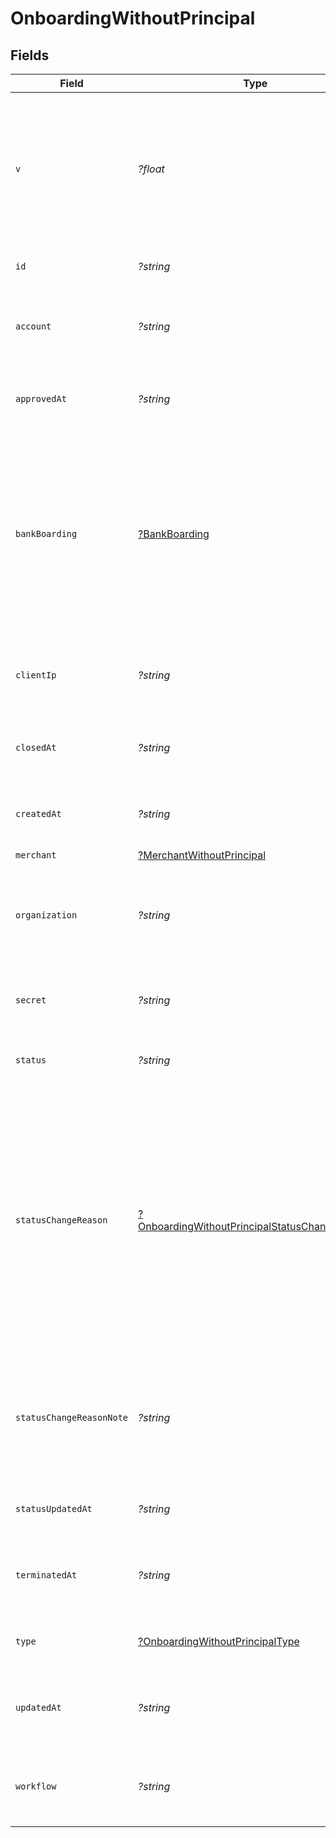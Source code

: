 # OnboardingWithoutPrincipal


## Fields

| Field                                                                                                                                                                                                                                                           | Type                                                                                                                                                                                                                                                            | Required                                                                                                                                                                                                                                                        | Description                                                                                                                                                                                                                                                     | Example                                                                                                                                                                                                                                                         |
| --------------------------------------------------------------------------------------------------------------------------------------------------------------------------------------------------------------------------------------------------------------- | --------------------------------------------------------------------------------------------------------------------------------------------------------------------------------------------------------------------------------------------------------------- | --------------------------------------------------------------------------------------------------------------------------------------------------------------------------------------------------------------------------------------------------------------- | --------------------------------------------------------------------------------------------------------------------------------------------------------------------------------------------------------------------------------------------------------------- | --------------------------------------------------------------------------------------------------------------------------------------------------------------------------------------------------------------------------------------------------------------- |
| `v`                                                                                                                                                                                                                                                             | *?float*                                                                                                                                                                                                                                                        | :heavy_minus_sign:                                                                                                                                                                                                                                              | Version of the Onboarding Application, whenever an Onboarding Application is updated or ran through some process the version value will be incremented.                                                                                                         | 1                                                                                                                                                                                                                                                               |
| `id`                                                                                                                                                                                                                                                            | *?string*                                                                                                                                                                                                                                                       | :heavy_minus_sign:                                                                                                                                                                                                                                              | Onboarding Application identifier.                                                                                                                                                                                                                              | 615633de394b55001c954640                                                                                                                                                                                                                                        |
| `account`                                                                                                                                                                                                                                                       | *?string*                                                                                                                                                                                                                                                       | :heavy_minus_sign:                                                                                                                                                                                                                                              | Account identifier assigned in Exact Payments system.                                                                                                                                                                                                           | 64b04d6d198ce11d0d64ca2a                                                                                                                                                                                                                                        |
| `approvedAt`                                                                                                                                                                                                                                                    | *?string*                                                                                                                                                                                                                                                       | :heavy_minus_sign:                                                                                                                                                                                                                                              | The date and time when the Onboarding Application was approved.                                                                                                                                                                                                 | 2022-01-14T23:33:33.995Z                                                                                                                                                                                                                                        |
| `bankBoarding`                                                                                                                                                                                                                                                  | [?BankBoarding](../../models/shared/BankBoarding.md)                                                                                                                                                                                                            | :heavy_minus_sign:                                                                                                                                                                                                                                              | Bank boarding details of the Onboarded Account. This field will be available only when the Onboarding enters the Bank Boarding state or has already boarded with the ACH and / or Credit card processors.                                                       |                                                                                                                                                                                                                                                                 |
| `clientIp`                                                                                                                                                                                                                                                      | *?string*                                                                                                                                                                                                                                                       | :heavy_minus_sign:                                                                                                                                                                                                                                              | The IP address of the client who sent the Onboarding Application.                                                                                                                                                                                               | 63.45.12.34                                                                                                                                                                                                                                                     |
| `closedAt`                                                                                                                                                                                                                                                      | *?string*                                                                                                                                                                                                                                                       | :heavy_minus_sign:                                                                                                                                                                                                                                              | The date and time when the Organization or Account was closed.                                                                                                                                                                                                  | 2022-01-16T23:33:33.995Z                                                                                                                                                                                                                                        |
| `createdAt`                                                                                                                                                                                                                                                     | *?string*                                                                                                                                                                                                                                                       | :heavy_minus_sign:                                                                                                                                                                                                                                              | The date and time when the Onboarding Application was created.                                                                                                                                                                                                  | 2022-01-11T23:33:33.995Z                                                                                                                                                                                                                                        |
| `merchant`                                                                                                                                                                                                                                                      | [?MerchantWithoutPrincipal](../../models/shared/MerchantWithoutPrincipal.md)                                                                                                                                                                                    | :heavy_minus_sign:                                                                                                                                                                                                                                              | N/A                                                                                                                                                                                                                                                             |                                                                                                                                                                                                                                                                 |
| `organization`                                                                                                                                                                                                                                                  | *?string*                                                                                                                                                                                                                                                       | :heavy_minus_sign:                                                                                                                                                                                                                                              | The Identifier of the Organization under which this Onboarding Application was submitted                                                                                                                                                                        | 60f728e2e2cfc7135c0a51cd                                                                                                                                                                                                                                        |
| `secret`                                                                                                                                                                                                                                                        | *?string*                                                                                                                                                                                                                                                       | :heavy_minus_sign:                                                                                                                                                                                                                                              | The secret associated with the Organization or Account.                                                                                                                                                                                                         | 84b0f5b3-295c-4fc7-a8d2-90749b5e742a                                                                                                                                                                                                                            |
| `status`                                                                                                                                                                                                                                                        | *?string*                                                                                                                                                                                                                                                       | :heavy_minus_sign:                                                                                                                                                                                                                                              | The status of the Onboarding Application.                                                                                                                                                                                                                       | Approved                                                                                                                                                                                                                                                        |
| `statusChangeReason`                                                                                                                                                                                                                                            | [?OnboardingWithoutPrincipalStatusChangeReason](../../models/shared/OnboardingWithoutPrincipalStatusChangeReason.md)                                                                                                                                            | :heavy_minus_sign:                                                                                                                                                                                                                                              | Reason for the status change. The reason may be needed when the Onboarding status changes to `accountClosed`, `autoDeclined`, `declined`, `pended`, and `terminated`. This field will be available only when the status change reason is entered in the system. | failedToVerifyIdentity                                                                                                                                                                                                                                          |
| `statusChangeReasonNote`                                                                                                                                                                                                                                        | *?string*                                                                                                                                                                                                                                                       | :heavy_minus_sign:                                                                                                                                                                                                                                              | Notes related to the status change.  This field will be available only when the status change reason note is entered in the system.                                                                                                                             | Unable to verify the identity by the due date.                                                                                                                                                                                                                  |
| `statusUpdatedAt`                                                                                                                                                                                                                                               | *?string*                                                                                                                                                                                                                                                       | :heavy_minus_sign:                                                                                                                                                                                                                                              | The date and time when the status was last updated.                                                                                                                                                                                                             | 2022-01-13T23:33:33.995Z                                                                                                                                                                                                                                        |
| `terminatedAt`                                                                                                                                                                                                                                                  | *?string*                                                                                                                                                                                                                                                       | :heavy_minus_sign:                                                                                                                                                                                                                                              | The date and time when the Organization or Account was terminated.                                                                                                                                                                                              | 2022-01-15T23:33:33.995Z                                                                                                                                                                                                                                        |
| `type`                                                                                                                                                                                                                                                          | [?OnboardingWithoutPrincipalType](../../models/shared/OnboardingWithoutPrincipalType.md)                                                                                                                                                                        | :heavy_minus_sign:                                                                                                                                                                                                                                              | The type of the Onboarded entity.                                                                                                                                                                                                                               | account                                                                                                                                                                                                                                                         |
| `updatedAt`                                                                                                                                                                                                                                                     | *?string*                                                                                                                                                                                                                                                       | :heavy_minus_sign:                                                                                                                                                                                                                                              | The date and time when the Onboarding Application was last updated.                                                                                                                                                                                             | 2022-01-11T23:33:33.995Z                                                                                                                                                                                                                                        |
| `workflow`                                                                                                                                                                                                                                                      | *?string*                                                                                                                                                                                                                                                       | :heavy_minus_sign:                                                                                                                                                                                                                                              | The Workflow identifier used to evaluate this Onboarding Application.                                                                                                                                                                                           | 61274e78eb13d43172b2959f                                                                                                                                                                                                                                        |